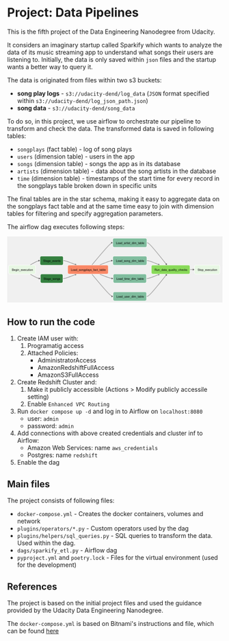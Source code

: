 # Project: Data Pipelines
This is the fifth project of the Data Engineering Nanodegree from Udacity. 

It considers an imaginary startup called Sparkify which wants to analyze the data of its music streaming app to understand what songs their users are listening to. Initially, the data is only saved within `json` files and the startup wants a better way to query it.

The data is originated from files within two s3 buckets:
- **song play logs** - `s3://udacity-dend/log_data` (`JSON` format specified within `s3://udacity-dend/log_json_path.json`)
- **song data** - `s3://udacity-dend/song_data`

To do so, in this project, we use airflow to orchestrate our pipeline to transform and check the data. The transformed data is saved in following tables:
- `songplays` (fact table) - log of song plays
- `users` (dimension table) - users in the app
- `songs` (dimension table) - songs the app as in its database
- `artists` (dimension table) - data about the song artists in the database
- `time` (dimension table) - timestamps of the start time for every record in the songplays table broken down in specific units

The final tables are in the star schema, making it easy to aggregate data on the songplays fact table and at the same time easy to join with dimension tables for filtering and specify aggregation parameters.

The airflow dag executes following steps:

![airflow-dag](/img/dag.png)
## How to run the code
1. Create IAM user with:
    1. Programatig access
    2. Attached Policies:
        - AdministratorAccess
        - AmazonRedshiftFullAccess
        - AmazonS3FullAccess
2. Create Redshift Cluster and:
    1. Make it publicly accessible (Actions > Modify publicly accessile setting)
    2. Enable `Enhanced VPC Routing`
3. Run `docker compose up -d` and log in to Airflow on `localhost:8080`
    - user: `admin`
    - password: `admin`
4. Add connections with above created credentials and cluster inf to Airflow:
    - Amazon Web Services: name `aws_credentials`
    - Postgres: name `redshift`
5. Enable the dag
## Main files
The project consists of following files:
- `docker-compose.yml` - Creates the docker containers, volumes and network
- `plugins/operators/*.py` - Custom operators used by the dag
- `plugins/helpers/sql_queries.py` - SQL queries to transform the data. Used within the dag.
- `dags/sparkify_etl.py` - Airflow dag
- `pyproject.yml` and `poetry.lock` - Files for the virtual environment (used for the development)
## References
The project is based on the initial project files and used the guidance provided by the Udacity Data Engineering Nanodegree.

The `docker-compose.yml` is based on Bitnami's instructions and file, which can be found [here](https://github.com/bitnami/bitnami-docker-airflow)